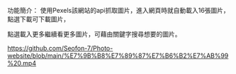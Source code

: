 功能簡介：
使用Pexels該網站的api抓取圖片，進入網頁時就自動載入16張圖片，點選下載可下載圖片，

點選載入更多繼續看更多圖片，可藉由關鍵字搜尋想要的圖片。

https://github.com/Seofon-7/Photo-website/blob/main/%E7%9B%B8%E7%89%87%E7%B6%B2%E7%AB%99%20.mp4

